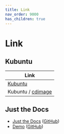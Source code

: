 ```yaml
---
title: Link
nav_order: 9000
has_children: true
---
```



# Link


## Kubuntu

| Link |
| ---- |
| [Kubuntu](https://kubuntu.org/) |
| Kubuntu / [cdimage](https://cdimage.ubuntu.com/kubuntu/) |


## Just the Docs

* [Just the Docs](https://pmarsceill.github.io/just-the-docs/) ([GitHub](https://github.com/pmarsceill/just-the-docs))
* [Demo](https://pmarsceill.github.io/jtd-remote/) ([GitHub](https://github.com/pmarsceill/jtd-remote))
